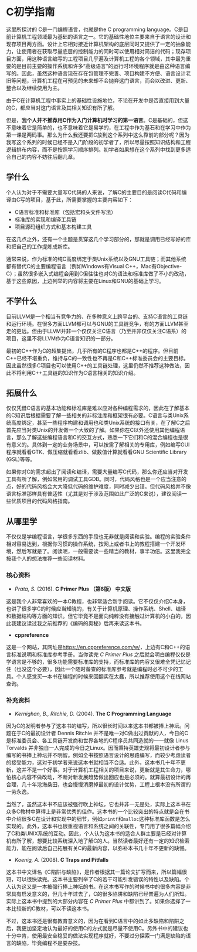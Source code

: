 # C初学指南

这里所探讨的 C是一门编程语言，也就是the C programming language。C是目前计算机工程领域最为基础的语言之一。它的基础性地位主要来自于语言的设计和现存项目两方面。设计上它相对接近计算机架构的底层同时又提供了一定的抽象能力，让使用者在获取尽量底层的控制能力的同时可以使用相对简洁的代码；现存项目方面，用这种语言编写的工程项目几乎遍及计算机工程的各个领域，其中最为重要的是目前主要的操作系统和许多“高级语言”的运行时环境程序就是由这种语言编写的。因此，虽然这种语言现在存在包管理不完善、项目构建不方便、语言设计老旧等问题，计算机工程在可预见的未来却不会抛弃这门语言，而会以改进、更新、整合以及继续使用为主。

由于C在计算机工程中事实上的基础性设施地位，不论在开发中是否直接用到大量的C，都应当对这门语言及其相关知识有所了解。

但是，**我个人并不推荐用C作为入门计算机时学习的第一语言**。C是基础的，但这不意味着它是简单的，也不意味着它是易学的，在工程中作为基石和在学习中作为第一课是两码事。那么为什么我还要把C放到这个系列中这么靠前的部分呢？因为我写这个系列的时候已经不是入门阶段的初学者了，所以尽量按照知识结构和工程逻辑排布内容，而不是按照学习顺序排列。初学者如果想在这个系列中找到更多适合自己的内容不妨往后翻几章。

## 学什么

个人认为对于不需要大量写C代码的人来说，了解C的主要目的是阅读C代码和编译由C写的项目，基于此，所需要掌握的主要内容如下：

- C语言标准和标准库（包括宏和头文件写法）
- 标准库的实现和编译工具链
- 项目源码组织方式和基本构建工具

在这几点之外，还有一个主题是贯穿这几个学习部分的，那就是调用已经写好的库和把自己的工作提炼成新库。

通常来说，作为标准的纯C高度绑定于类Unix系统以及GNU工具链；而其他系统都有替代C的主要编程语言（例如Windows有Visual C++，Mac有Objective-C）；虽然很多嵌入式编程会用到C但往往也对C的语法和标准库做了不小的改动，基于这些原因，上边列举的内容将主要在Linux和GNU的基础上学习。

## 不学什么

目前LLVM是一个相当有竞争力的、在多种意义上跨平台的、支持C语言的工具链和运行环境。在很多方面LLVM都可以与GNU的工具链竞争，有的方面LLVM甚至走的更远。但由于LLVM并非一个仅仅关注C语言（乃至并非仅仅关注C语系）的项目，这里不将LLVM作为C语言知识的一部分。

最初的C++作为C的超集提出，几乎所有的C程序也都是C++的程序。但目前C++已经不堪重负，维持与C的一致性也不再是C和C++标准委员会的主要目标。因此虽然很多C项目也可以使用C++的工具链处理，这里仍然不推荐这种做法，因此不将利用C++工具链的知识作为C语言相关的知识介绍。

## 拓展什么

仅仅凭借C语言的基本功能和标准库是难以应对各种编程需求的，因此在了解基本的C知识后根据需要了解一些相关的非标注库和框架很有必要。C语言与类Unix系统高度绑定，甚至一些程序构建和调用也和类Unix系统的接口有关，在了解C之后首先应当对类Unix的开发做一个大致的了解。如果你在C以外还使用其他编程语言，那么了解这些编程语言和C的交互方式，熟悉一下它们和C的混合编程也是很有意义的。具体到一定的业务场景中，可以按需了解相关的专用库，例如编写GUI程序就看看GTK、做压缩就看看zlib、做数值计算就看看GNU Scientific Library (GSL)等等。

如果你对C的需求超出了阅读和编译，需要大量编写C代码，那么你还应当对开发工具有所了解，例如常用的调试工具GDB。同时，代码风格也是一个应当注意的点，好的代码风格会大大降低代码的维护难度，同时减少出错。但代码风格并不像语言标准那样具有普适性（尤其是对于涉及范围如此广泛的C来说），建议阅读一些优质项目的代码风格指南。

## 从哪里学

不仅仅是学编程语言，学很多东西的手段也无非就是阅读和实验。编程的实验条件相对容易达到，根据你习惯的操作系统，按网上或者书上的教程搭建一个开发环境，然后写就是了。阅读呢，一般需要读一些精当的教材，事半功倍。这里我完全按我个人的想法推荐一些阅读材料。

### 核心资料

* *Prata, S.* (2016). **C Primer Plus （第6版） 中文版**

这是我个人非常喜欢的一本C教程，也非常适合新手阅读。它不仅仅介绍C本身，也讲了很多学C的时候应当知晓的，有关于计算机原理、操作系统、Shell、编译和数据结构等方面的知识。但它毕竟不是面向纯粹没有接触过计算机的小白的，因此我建议读过我之前推荐的《编码的奥秘》后再来读这本书。

* **cppreference**

这是一个网站，其网址是<https://en.cppreference.com/w/>，上边有C和C++的语言标准说明和标准库参考手册。当你读完 *C Primer Plus* 之后就会明白编程仅仅是学语言是不够的，很多功能需要标准库的支持，而标准库的内容又很难全凭记忆记住（也没这个必要），因此一个随时备查的标准库参考就是编程时必不可少的工具。个人感觉买一本书在编程的时候来回翻实在太蠢，所以推荐使用这个在线网站查询。

### 补充资料

* *Kernighan, B., Ritchie, D.* (2004). **The C Programming Language**

因为C的发明者参与了这本书的编写，所以很长时间以来这本书都被捧上神坛。问题在于C的最初设计者 Dennis Ritchie 并不是唯一对C做出过贡献的人，今日的C是标准委员会、各工具链开发商和世界各地的C程序员共同造就的——就像 Linus Torvalds 并非独自一人完成的今日之Linux。因而秉持英雄史观将最初设计者参与编写的书捧上神坛并不明智。例如全书按照语言设计的思路编写，而较少考虑读者的接受能力，这对于初学者来说这本书就相当不合适。此外，这本书几十年不更新，这并不是一个好事。对于计算机工程相关的项目来说，更新就是其生命力，哪怕核心内容不做改动，不断对新发展趋势做出回应也是必须的。就算最初设计的再合理，几十年沧海桑田，也会慢慢消磨掉最初的设计优势，工程上根本没有所谓的一劳永逸。

当然了，虽然这本书不应该被强行吹上神坛，它也并非一无是处，实际上这本书在众多C教材中算得上是非常优秀的佳作。这本书的一个比较突出的特点就是会在书中介绍很多C在设计和实现中的细节，例如`printf`和`malloc`这种标准库函数是怎么实现的。此外，这本书也很重视语言和系统之间的关联性，专门用了很多篇幅介绍了C和类UNIX系统的互动。因此，个人认为这本书的适合人群主要是已经对计算机有所了解，想要比较系统深入地了解C的人。当然读者最好还有一定的知识检索能力，能在阅读后自己拓展有关C的最新内容，以弥补本书几十年不更新的缺憾。

* *Koenig, A.* (2008). **C Traps and Pitfalls**

这本书中文译名《C陷阱与缺陷》，是作者根据其一篇论文扩写而来，所以篇幅很短，可以很快读完。这本书主要列举了C的若干可能引发错误的特性以及缺陷。个人认为这又是一本被强行捧上神坛的书。在这本书写作的时候书中的很多内容是非常具有启发意义的，但几十年过去了，C的很多陷阱和缺陷已经普遍为人们所知。实际上这本书中提到的大部分内容在 *C Primer Plus* 中都讲到了。如果你选择了一本比较新的C教材，可以不读这本书。

不过，这本书还是很有教育意义的，因为在看到C语言中的如此多缺陷和陷阱之后，我更加坚定地认为最好的使用C的方式就是尽量不使用C。另外书中的建议也十分中肯，使用最安全稳妥的做法实现程序就好，不要过分探索一门满是缺陷的语言的缺陷，毕竟编程不是耍杂技。







